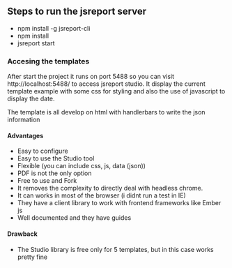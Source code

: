## Steps to run the jsreport server

* npm install -g jsreport-cli
* npm install
* jsreport start

### Accesing the templates
After start the project it runs on port 5488 so you can visit http://localhost:5488/ to access jsreport studio. It display the current template example with some css for styling and also the use of javascript to display the date.

The template is all develop on html with handlerbars to write the json information

#### Advantages
* Easy to configure
* Easy to use the Studio tool
* Flexible (you can include css, js, data (json))
* PDF is not the only option
* Free to use and Fork
* It removes the complexity to directly deal with headless chrome.
* It can works in most of the browser (i didnt run a test in  IE)
* They have a client library to work with frontend frameworks like Ember js
* Well documented and they have guides

#### Drawback
* The Studio library is free only for  5 templates, but in this case works pretty fine

